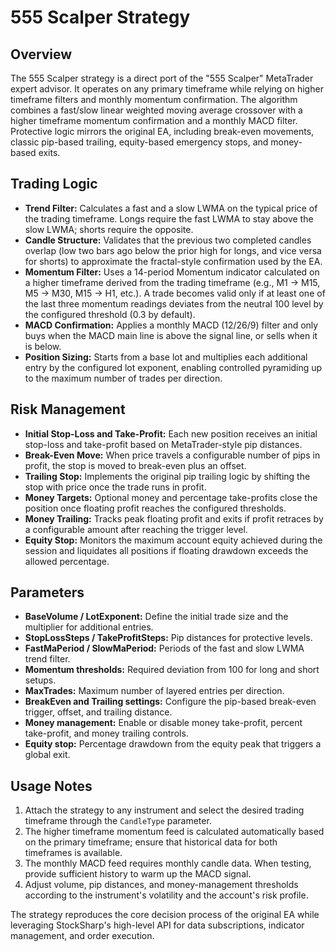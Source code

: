 # 555 Scalper Strategy

## Overview
The 555 Scalper strategy is a direct port of the "555 Scalper" MetaTrader expert advisor. It operates on any primary timeframe while relying on higher timeframe filters and monthly momentum confirmation. The algorithm combines a fast/slow linear weighted moving average crossover with a higher timeframe momentum confirmation and a monthly MACD filter. Protective logic mirrors the original EA, including break-even movements, classic pip-based trailing, equity-based emergency stops, and money-based exits.

## Trading Logic
- **Trend Filter:** Calculates a fast and a slow LWMA on the typical price of the trading timeframe. Longs require the fast LWMA to stay above the slow LWMA; shorts require the opposite.
- **Candle Structure:** Validates that the previous two completed candles overlap (low two bars ago below the prior high for longs, and vice versa for shorts) to approximate the fractal-style confirmation used by the EA.
- **Momentum Filter:** Uses a 14-period Momentum indicator calculated on a higher timeframe derived from the trading timeframe (e.g., M1 → M15, M5 → M30, M15 → H1, etc.). A trade becomes valid only if at least one of the last three momentum readings deviates from the neutral 100 level by the configured threshold (0.3 by default).
- **MACD Confirmation:** Applies a monthly MACD (12/26/9) filter and only buys when the MACD main line is above the signal line, or sells when it is below.
- **Position Sizing:** Starts from a base lot and multiplies each additional entry by the configured lot exponent, enabling controlled pyramiding up to the maximum number of trades per direction.

## Risk Management
- **Initial Stop-Loss and Take-Profit:** Each new position receives an initial stop-loss and take-profit based on MetaTrader-style pip distances.
- **Break-Even Move:** When price travels a configurable number of pips in profit, the stop is moved to break-even plus an offset.
- **Trailing Stop:** Implements the original pip trailing logic by shifting the stop with price once the trade runs in profit.
- **Money Targets:** Optional money and percentage take-profits close the position once floating profit reaches the configured thresholds.
- **Money Trailing:** Tracks peak floating profit and exits if profit retraces by a configurable amount after reaching the trigger level.
- **Equity Stop:** Monitors the maximum account equity achieved during the session and liquidates all positions if floating drawdown exceeds the allowed percentage.

## Parameters
- **BaseVolume / LotExponent:** Define the initial trade size and the multiplier for additional entries.
- **StopLossSteps / TakeProfitSteps:** Pip distances for protective levels.
- **FastMaPeriod / SlowMaPeriod:** Periods of the fast and slow LWMA trend filter.
- **Momentum thresholds:** Required deviation from 100 for long and short setups.
- **MaxTrades:** Maximum number of layered entries per direction.
- **BreakEven and Trailing settings:** Configure the pip-based break-even trigger, offset, and trailing distance.
- **Money management:** Enable or disable money take-profit, percent take-profit, and money trailing controls.
- **Equity stop:** Percentage drawdown from the equity peak that triggers a global exit.

## Usage Notes
1. Attach the strategy to any instrument and select the desired trading timeframe through the `CandleType` parameter.
2. The higher timeframe momentum feed is calculated automatically based on the primary timeframe; ensure that historical data for both timeframes is available.
3. The monthly MACD feed requires monthly candle data. When testing, provide sufficient history to warm up the MACD signal.
4. Adjust volume, pip distances, and money-management thresholds according to the instrument's volatility and the account's risk profile.

The strategy reproduces the core decision process of the original EA while leveraging StockSharp's high-level API for data subscriptions, indicator management, and order execution.
